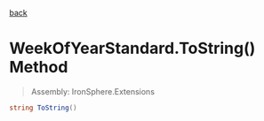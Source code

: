﻿

[back](/IronSphere.Extensions/types/WeekOfYearStandard)

# WeekOfYearStandard.ToString() Method

> Assembly: IronSphere.Extensions

```csharp
string ToString()
```



 